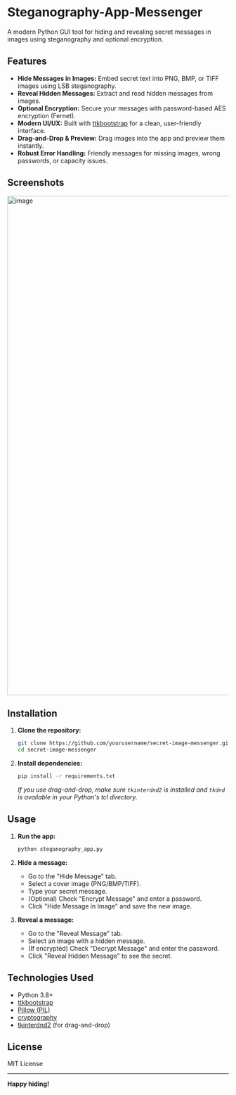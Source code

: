 # Steganography-App-Messenger

A modern Python GUI tool for hiding and revealing secret messages in images using steganography and optional encryption.

## Features

- **Hide Messages in Images:** Embed secret text into PNG, BMP, or TIFF images using LSB steganography.
- **Reveal Hidden Messages:** Extract and read hidden messages from images.
- **Optional Encryption:** Secure your messages with password-based AES encryption (Fernet).
- **Modern UI/UX:** Built with [ttkbootstrap](https://ttkbootstrap.readthedocs.io/en/latest/) for a clean, user-friendly interface.
- **Drag-and-Drop & Preview:** Drag images into the app and preview them instantly.
- **Robust Error Handling:** Friendly messages for missing images, wrong passwords, or capacity issues.

## Screenshots
<img width="1919" height="1135" alt="image" src="https://github.com/user-attachments/assets/8f69a5fd-5fe0-44cb-abf5-9dab20644c25" />


## Installation

1. **Clone the repository:**
    ```sh
    git clone https://github.com/yourusername/secret-image-messenger.git
    cd secret-image-messenger
    ```

2. **Install dependencies:**
    ```sh
    pip install -r requirements.txt
    ```

    *If you use drag-and-drop, make sure `tkinterdnd2` is installed and `tkdnd` is available in your Python's tcl directory.*

## Usage

1. **Run the app:**
    ```sh
    python steganography_app.py
    ```

2. **Hide a message:**
    - Go to the "Hide Message" tab.
    - Select a cover image (PNG/BMP/TIFF).
    - Type your secret message.
    - (Optional) Check "Encrypt Message" and enter a password.
    - Click "Hide Message in Image" and save the new image.

3. **Reveal a message:**
    - Go to the "Reveal Message" tab.
    - Select an image with a hidden message.
    - (If encrypted) Check "Decrypt Message" and enter the password.
    - Click "Reveal Hidden Message" to see the secret.

## Technologies Used

- Python 3.8+
- [ttkbootstrap](https://ttkbootstrap.readthedocs.io/en/latest/)
- [Pillow (PIL)](https://python-pillow.org/)
- [cryptography](https://cryptography.io/)
- [tkinterdnd2](https://github.com/pmgagne/tkinterdnd2) (for drag-and-drop)

## License

MIT License

---

**Happy hiding!**
